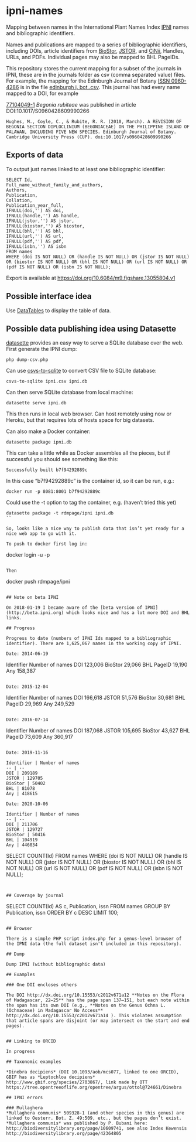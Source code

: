 # ipni-names

Mapping between names in the International Plant Names Index [IPNI](http://www.ipni.org) names and bibliographic identifiers.

Names and publications are mapped to a series of bibliographic identifiers, including DOIs, article identifiers from [BioStor](http://biostor.org), [JSTOR](http://jstor.org), and [CiNii](http://ci.nii.ac.jp), Handles, URLs, and PDFs. Individual pages may also be mapped to BHL PageIDs.

This repository stores the current mapping for a subset of the  journals in IPNI, these are in the journals folder as csv (comma separated value) files. For example, the mapping for the Edinburgh Journal of Botany [ISSN 0960-4286](http://www.worldcat.org/issn/0960-4286) is in the file [edinburgh j. bot..csv](https://github.com/rdmpage/ipni-names/blob/master/journals/edinburgh_j._bot..csv). This journal has had every name mapped to a DOI, for example

[77104049-1](http://www.ipni.org/ipni/idPlantNameSearch.do?id=77104049-1) _Begonia rubiteae_ was published in article DOI:10.1017/S0960428609990266

```
Hughes, M., Coyle, C., & Rubite, R. R. (2010, March). A REVISION OF BEGONIA SECTION DIPLOCLINIUM (BEGONIACEAE) ON THE PHILIPPINE ISLAND OF PALAWAN, INCLUDING FIVE NEW SPECIES. Edinburgh Journal of Botany. Cambridge University Press (CUP). doi:10.1017/s0960428609990266
```

## Exports of data

To output just names linked to at least one bibliographic identifier:

```
SELECT Id, 
Full_name_without_family_and_authors, 
Authors,
Publication,
Collation,
Publication_year_full,
IFNULL(doi,'') AS doi, 
IFNULL(handle,'') AS handle, 
IFNULL(jstor,'') AS jstor, 
IFNULL(biostor,'') AS biostor, 
IFNULL(bhl,'') AS bhl, 
IFNULL(url,'') AS url, 
IFNULL(pdf,'') AS pdf, 
IFNULL(isbn,'') AS isbn 
FROM names 
WHERE (doi IS NOT NULL) OR (handle IS NOT NULL) OR (jstor IS NOT NULL)  OR (biostor IS NOT NULL) OR (bhl IS NOT NULL) OR (url IS NOT NULL) OR (pdf IS NOT NULL) OR (isbn IS NOT NULL);
```

Export is available at https://doi.org/10.6084/m9.figshare.13055804.v1


## Possible interface idea

Use [DataTables](https://datatables.net) to display the table of data.

## Possible data publishing idea using Datasette

[datasette](https://github.com/simonw/datasette) provides an easy way to serve a SQLite database over the web. First generate the IPNI dump:

```
php dump-csv.php
```

Can use [csvs-to-sqlite](https://github.com/simonw/csvs-to-sqlite) to convert CSV file to SQLite database:

```
csvs-to-sqlite ipni.csv ipni.db
```

Can then serve SQLite database from local machine:

```
datasette serve ipni.db
```

This then runs in local web browser. Can host remotely using now or Heroku, but that requires lots of hosts space for big datasets.

Can also make a Docker container:

```
datasette package ipni.db
```

This can take a little while as Docker assembles all the pieces,  but if successful you should see something like this:

```
Successfully built b7f94292889c
```

In this case “b7f94292889c” is the container id, so it can be run, e.g.:

```
docker run -p 8081:8001 b7f94292889c
```

Could use the -t option to tag the container, e.g. (haven’t tried this yet)

```
datasette package -t rdmpage/ipni ipni.db
``

So, looks like a nice way to publish data that isn’t yet ready for a nice web app to go with it.

To push to docker first log in:

```
docker login -u <username> -p <password>
```

Then 

```
docker push rdmpage/ipni
```

## Note on beta IPNI

On 2018-01-19 I became aware of the [beta version of IPNI](http://beta.ipni.org) which looks nice and has a lot more DOI and BHL links.

## Progress

Progress to date (numbers of IPNI Ids mapped to a bibliographic identifier). There are 1,625,067 names in the working copy of IPNI.

Date: 2014-06-19

```
Identifier   Number of names
DOI               123,006
BioStor            29,066
BHL PageID         19,190
Any               158,387
```

Date: 2015-12-04

```
Identifier   Number of names
DOI                166,618
JSTOR               51,576
BioStor             30,681
BHL PageID          29,969
Any                249,529
```

Date: 2016-07-14
```
Identifier   Number of names
DOI                187,068
JSTOR              105,695
BioStor             43,627
BHL PageID          73,609
Any								 360,917
```

Date: 2019-11-16

Identifier | Number of names
-- | -- 
DOI | 209189
JSTOR | 129705
BioStor | 50402
BHL | 81078
Any | 418615

Date: 2020-10-06

Identifier | Number of names
-- | -- 
DOI | 211706
JSTOR | 129727
BioStor | 50416
BHL | 104919
Any | 446034

```
SELECT COUNT(Id) FROM names WHERE (doi IS NOT NULL) OR (handle IS NOT NULL) OR (jstor IS NOT NULL)  OR (biostor IS NOT NULL) OR (bhl IS NOT NULL) OR (url IS NOT NULL) OR (pdf IS NOT NULL) OR (isbn IS NOT NULL);
```


## Coverage by journal

```
SELECT COUNT(Id) AS c, Publication, issn FROM names GROUP BY Publication, issn ORDER BY c DESC LIMIT 100;
```

## Browser

There is a simple PHP script index.php for a genus-level browser of the IPNI data (the full dataset isn't included in this repository).

## Dump

Dump IPNI (without bibliographic data)

## Examples

### One DOI encloses others

The DOI http://dx.doi.org/10.15553/c2012v671a12 **Notes on the Flora of Madagascar, 22–25** has the page span 137–151, but each note within the span has its own DOI (e.g., **Notes on the Genus Ochna L. (Ochnaceae) in Madagascar No Access** http://dx.doi.org/10.15553/c2012v671a14 ). This violates assumption that article spans are disjoint (or may intersect on the start and end pages).


## Linking to ORCID

In progress

## Taxonomic examples

*Dinebra decipiens* (DOI 10.1093/aob/mcs077, linked to one ORCID), GBIF has as *Leptochloa decipiens* http://www.gbif.org/species/2703867/, link made by OTT https://tree.opentreeoflife.org/opentree/argus/ottol@724661/Dinebra

## IPNI errors

### Mullaghera
*Mullaghera communis* 509328-1 (and other species in this genus) are linked to Oesterr. Bot. Z. 49:509, etc., but the pages don’t exist. *Mullaghera communis* was published by P. Bubani here: http://biodiversitylibrary.org/page/10609741, see also Index Kewensis http://biodiversitylibrary.org/page/42364805



